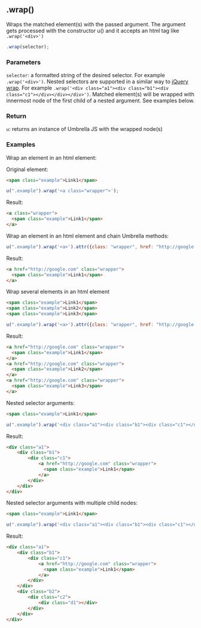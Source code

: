 ## .wrap()

Wraps the matched element(s) with the passed argument. The argument gets processed with the constructor u() and it accepts an html tag like ```.wrap('<div>')```

```js
.wrap(selector);
```


### Parameters

`selector`: a formatted string of the desired selector. For example ```.wrap('<div>')```. Nested selectors are supported in a similar way to [jQuery wrap](http://api.jquery.com/wrap/). For example ```.wrap('<div class="a1"><div class="b1"><div class="c1"></div></div></div>')```. Matched element(s) will be wrapped with innermost node of the first child of a nested argument. See examples below.



### Return

`u`: returns an instance of Umbrella JS with the wrapped node(s)



### Examples

Wrap an element in an html element:

Original element:
```html
<span class="example">Link1</span>
```

```js
u(".example").wrap('<a class="wrapper">');
```

Result:
```html
<a class="wrapper">
  <span class="example">Link1</span>
</a>
```

Wrap an element in an html element and chain Umbrella methods:

```js
u(".example").wrap('<a>').attr({class: "wrapper", href: "http://google.com"});
```

Result:
```html
<a href="http://google.com" class="wrapper">
  <span class="example">Link1</span>
</a>
```

Wrap several elements in an html element

```html
<span class="example">Link1</span>
<span class="example">Link2</span>
<span class="example">Link3</span>

```

```js
u(".example").wrap('<a>').attr({class: "wrapper", href: "http://google.com"});
```

Result:
```html
<a href="http://google.com" class="wrapper">
  <span class="example">Link1</span>
</a>
<a href="http://google.com" class="wrapper">
  <span class="example">Link2</span>
</a>
<a href="http://google.com" class="wrapper">
  <span class="example">Link3</span>
</a>
```

Nested selector arguments:

```html
<span class="example">Link1</span>
```

```js
u(".example").wrap('<div class="a1"><div class="b1"><div class="c1"></div></div></div>');
```

Result:
```html
<div class="a1">
	<div class="b1">
		<div class="c1">
			<a href="http://google.com" class="wrapper">
			  <span class="example">Link1</span>
			</a>
		</div>
	</div>
</div>
```

Nested selector arguments with multiple child nodes:

```html
<span class="example">Link1</span>
```

```js
u(".example").wrap('<div class="a1"><div class="b1"><div class="c1"></div></div><div class="b2"><div class="c2"><div class="d1"></div></div></div></div>');
```

Result:
```html
<div class="a1">
	<div class="b1">
		<div class="c1">
			<a href="http://google.com" class="wrapper">
			  <span class="example">Link1</span>
			</a>
		</div>
	</div>
	<div class="b2">
		<div class="c2">
			<div class="d1"></div>
		</div>
	</div>
</div>
```
